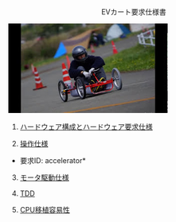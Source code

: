 <div style="text-align: center;">
EVカート要求仕様書
</div>

![表紙](/image/cover.jpg)

1. [ハードウェア構成とハードウェア要求仕様](/hardware_config_and_requirements.md)

1. [操作仕様](/operation_requirements.md)

* 要求ID: accelerator*

3. [モータ駆動仕様](/motor_drive_requirements.md)

1. [TDD](/tdd_requirements.md)

1. [CPU移植容易性](/cpu_porting_requirements.md)